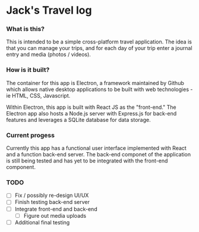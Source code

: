 # Jack's Travel log

### What is this?

This is intended to be a simple cross-platform travel application. The idea is that you can manage your trips, and for each day of your trip enter a journal entry and media (photos / videos). 

### How is it built?

The container for this app is Electron, a framework maintained by Github which allows native desktop applications to be built with web technologies - ie HTML, CSS, Javascript. 

Within Electron, this app is built with React JS as the "front-end." The Electron app also hosts a Node.js server with Express.js for back-end features and leverages a SQLite database for data storage. 

### Current progess

Currently this app has a functional user interface implemented with React and a function back-end server. The back-end componet of the application is still being tested and has yet to be integrated with the front-end component. 

### TODO

- [ ] Fix / possibly re-design UI/UX
- [ ] Finish testing back-end server
- [ ] Integrate front-end and back-end
    - [ ] Figure out media uploads
- [ ] Additional final testing